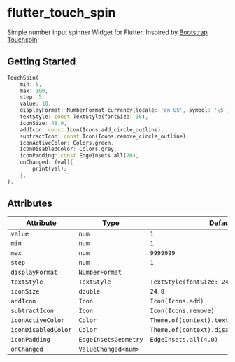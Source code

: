 # flutter_touch_spin

Simple number input spinner Widget for Flutter. Inspired by [Bootstrap Touchspin](https://www.virtuosoft.eu/code/bootstrap-touchspin/)

## Getting Started

```dart
TouchSpin(
    min: 5,
    max: 100,
    step: 5,
    value: 10,
    displayFormat: NumberFormat.currency(locale: 'en_US', symbol: '\$'),
    textStyle: const TextStyle(fontSize: 36),
    iconSize: 48.0,
    addIcon: const Icon(Icons.add_circle_outline),
    subtractIcon: const Icon(Icons.remove_circle_outline),
    iconActiveColor: Colors.green,
    iconDisabledColor: Colors.grey,
    iconPadding: const EdgeInsets.all(20),
    onChanged: (val){
        print(val);
    },
),
```

## Attributes

| Attribute           | Type                 | Default                                    |
| ------------------- | -------------------- | ------------------------------------------ |
| `value`             | `num`                | `1`                                        |
| `min`               | `num`                | `1`                                        |
| `max`               | `num`                | `9999999`                                  |
| `step`              | `num`                | `1`                                        |
| `displayFormat`     | `NumberFormat`       |                                            |
| `textStyle`         | `TextStyle`          | `TextStyle(fontSize: 24)`                  |
| `iconSize`          | `double`             | `24.0`                                     |
| `addIcon`           | `Icon`               | `Icon(Icons.add)`                          |
| `subtractIcon`      | `Icon`               | `Icon(Icons.remove)`                       |
| `iconActiveColor`   | `Color`              | `Theme.of(context).textTheme.button.color` |
| `iconDisabledColor` | `Color`              | `Theme.of(context).disabledColor`          |
| `iconPadding`       | `EdgeInsetsGeometry` | `EdgeInsets.all(4.0)`                      |
| `onChanged`         | `ValueChanged<num>`  |                                            |
